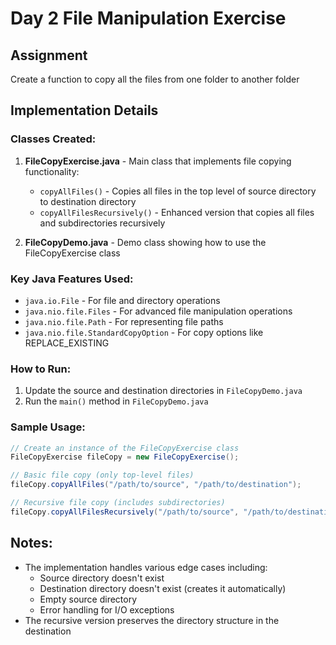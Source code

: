 # Day 2 File Manipulation Exercise

## Assignment
Create a function to copy all the files from one folder to another folder

## Implementation Details

### Classes Created:
1. **FileCopyExercise.java** - Main class that implements file copying functionality:
   - `copyAllFiles()` - Copies all files in the top level of source directory to destination directory
   - `copyAllFilesRecursively()` - Enhanced version that copies all files and subdirectories recursively

2. **FileCopyDemo.java** - Demo class showing how to use the FileCopyExercise class

### Key Java Features Used:
- `java.io.File` - For file and directory operations
- `java.nio.file.Files` - For advanced file manipulation operations
- `java.nio.file.Path` - For representing file paths
- `java.nio.file.StandardCopyOption` - For copy options like REPLACE_EXISTING

### How to Run:
1. Update the source and destination directories in `FileCopyDemo.java`
2. Run the `main()` method in `FileCopyDemo.java`

### Sample Usage:
```java
// Create an instance of the FileCopyExercise class
FileCopyExercise fileCopy = new FileCopyExercise();

// Basic file copy (only top-level files)
fileCopy.copyAllFiles("/path/to/source", "/path/to/destination");

// Recursive file copy (includes subdirectories)
fileCopy.copyAllFilesRecursively("/path/to/source", "/path/to/destination");
```

## Notes:
- The implementation handles various edge cases including:
  - Source directory doesn't exist
  - Destination directory doesn't exist (creates it automatically)
  - Empty source directory
  - Error handling for I/O exceptions
- The recursive version preserves the directory structure in the destination
